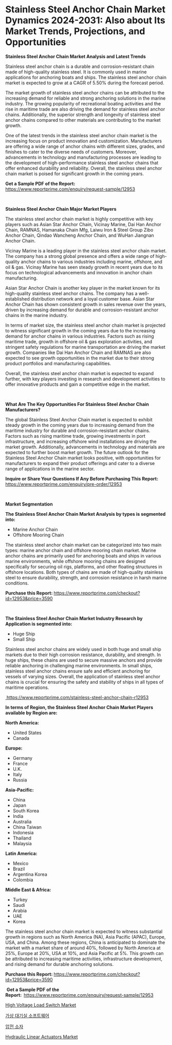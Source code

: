 <p><h1>Stainless Steel Anchor Chain Market Dynamics 2024-2031: Also about Its Market Trends, Projections, and Opportunities</h1></p><p><strong>Stainless Steel Anchor Chain Market Analysis and Latest Trends</strong></p>
<p><p>Stainless steel anchor chain is a durable and corrosion-resistant chain made of high-quality stainless steel. It is commonly used in marine applications for anchoring boats and ships. The stainless steel anchor chain market is expected to grow at a CAGR of 5.50% during the forecast period. </p><p>The market growth of stainless steel anchor chains can be attributed to the increasing demand for reliable and strong anchoring solutions in the marine industry. The growing popularity of recreational boating activities and the rise in maritime trade are also driving the demand for stainless steel anchor chains. Additionally, the superior strength and longevity of stainless steel anchor chains compared to other materials are contributing to the market growth.</p><p>One of the latest trends in the stainless steel anchor chain market is the increasing focus on product innovation and customization. Manufacturers are offering a wide range of anchor chains with different sizes, grades, and finishes to cater to the diverse needs of customers. Moreover, advancements in technology and manufacturing processes are leading to the development of high-performance stainless steel anchor chains that offer enhanced durability and reliability. Overall, the stainless steel anchor chain market is poised for significant growth in the coming years.</p></p>
<p><strong>Get a Sample PDF of the Report:&nbsp;</strong> <a href="https://www.reportprime.com/enquiry/request-sample/12953">https://www.reportprime.com/enquiry/request-sample/12953</a></p>
<p>&nbsp;</p>
<p><strong>Stainless Steel Anchor Chain Major Market Players</strong></p>
<p><p>The stainless steel anchor chain market is highly competitive with key players such as Asian Star Anchor Chain, Vicinay Marine, Dai Han Anchor Chain, RAMNAS, Hamanaka Chain Mfg, Laiwu Iron & Steel Group Zibo Anchor Chain, Qindao Wancheng Anchor Chain, and WuHan Jiangnan Anchor Chain. </p><p>Vicinay Marine is a leading player in the stainless steel anchor chain market. The company has a strong global presence and offers a wide range of high-quality anchor chains to various industries including marine, offshore, and oil & gas. Vicinay Marine has seen steady growth in recent years due to its focus on technological advancements and innovation in anchor chain manufacturing.</p><p>Asian Star Anchor Chain is another key player in the market known for its high-quality stainless steel anchor chains. The company has a well-established distribution network and a loyal customer base. Asian Star Anchor Chain has shown consistent growth in sales revenue over the years, driven by increasing demand for durable and corrosion-resistant anchor chains in the marine industry.</p><p>In terms of market size, the stainless steel anchor chain market is projected to witness significant growth in the coming years due to the increasing demand for anchor chains in various industries. Factors such as rising maritime trade, growth in offshore oil & gas exploration activities, and stringent safety regulations for marine transportation are driving the market growth. Companies like Dai Han Anchor Chain and RAMNAS are also expected to see growth opportunities in the market due to their strong product portfolios and manufacturing capabilities.</p><p>Overall, the stainless steel anchor chain market is expected to expand further, with key players investing in research and development activities to offer innovative products and gain a competitive edge in the market.</p></p>
<p>&nbsp;</p>
<p><strong>What Are The Key Opportunities For Stainless Steel Anchor Chain Manufacturers?</strong></p>
<p><p>The global Stainless Steel Anchor Chain market is expected to exhibit steady growth in the coming years due to increasing demand from the maritime industry for durable and corrosion-resistant anchor chains. Factors such as rising maritime trade, growing investments in port infrastructure, and increasing offshore wind installations are driving the market growth. Additionally, advancements in technology and materials are expected to further boost market growth. The future outlook for the Stainless Steel Anchor Chain market looks positive, with opportunities for manufacturers to expand their product offerings and cater to a diverse range of applications in the marine sector.</p></p>
<p><strong>Inquire or Share Your Questions If Any Before Purchasing This Report:</strong> <a href="https://www.reportprime.com/enquiry/pre-order/12953">https://www.reportprime.com/enquiry/pre-order/12953</a></p>
<p>&nbsp;</p>
<p><strong>Market Segmentation</strong></p>
<p><strong>The Stainless Steel Anchor Chain Market Analysis by types is segmented into:</strong></p>
<p><ul><li>Marine Anchor Chain</li><li>Offshore Mooring Chain</li></ul></p>
<p><p>The stainless steel anchor chain market can be categorized into two main types: marine anchor chain and offshore mooring chain market. Marine anchor chains are primarily used for anchoring boats and ships in various marine environments, while offshore mooring chains are designed specifically for securing oil rigs, platforms, and other floating structures in offshore locations. Both types of chains are made of high-quality stainless steel to ensure durability, strength, and corrosion resistance in harsh marine conditions.</p></p>
<p><strong>Purchase this Report:&nbsp;</strong><a href="https://www.reportprime.com/checkout?id=12953&price=3590">https://www.reportprime.com/checkout?id=12953&price=3590</a></p>
<p>&nbsp;</p>
<p><strong>The Stainless Steel Anchor Chain Market Industry Research by Application is segmented into:</strong></p>
<p><ul><li>Huge Ship</li><li>Small Ship</li></ul></p>
<p><p>Stainless steel anchor chains are widely used in both huge and small ship markets due to their high corrosion resistance, durability, and strength. In huge ships, these chains are used to secure massive anchors and provide reliable anchoring in challenging marine environments. In small ships, stainless steel anchor chains ensure safe and efficient anchoring for vessels of varying sizes. Overall, the application of stainless steel anchor chains is crucial for ensuring the safety and stability of ships in all types of maritime operations.</p></p>
<p><a href="https://www.reportprime.com/stainless-steel-anchor-chain-r12953">&nbsp;https://www.reportprime.com/stainless-steel-anchor-chain-r12953</a></p>
<p><strong>In terms of Region, the Stainless Steel Anchor Chain Market Players available by Region are:</strong></p>
<p>
    <p> <strong> North America: </strong>
        <ul>
            <li>United States</li>
            <li>Canada</li>
        </ul>
        </p> 
    <p> <strong> Europe: </strong>
        <ul>
            <li>Germany</li>
            <li>France</li>
            <li>U.K.</li>
            <li>Italy</li>
            <li>Russia</li>
        </ul>
        </p> 
    <p> <strong> Asia-Pacific: </strong>
        <ul>
            <li>China</li>
            <li>Japan</li>
            <li>South Korea</li>
            <li>India</li>
            <li>Australia</li>
            <li>China Taiwan</li>
            <li>Indonesia</li>
            <li>Thailand</li>
            <li>Malaysia</li>
        </ul>
        </p> 
    <p> <strong> Latin America: </strong>
        <ul>
            <li>Mexico</li>
            <li>Brazil</li>
            <li>Argentina Korea</li>
            <li>Colombia</li>
        </ul>
        </p> 
    <p> <strong> Middle East & Africa: </strong>
        <ul>
            <li>Turkey</li>
            <li>Saudi</li>
            <li>Arabia</li>
            <li>UAE</li>
            <li>Korea</li>
        </ul>
    </p>
    </p>
<p><p>The stainless steel anchor chain market is expected to witness substantial growth in regions such as North America (NA), Asia Pacific (APAC), Europe, USA, and China. Among these regions, China is anticipated to dominate the market with a market share of around 40%, followed by North America at 25%, Europe at 20%, USA at 10%, and Asia Pacific at 5%. This growth can be attributed to increasing maritime activities, infrastructure development, and rising demand for durable anchoring solutions.</p></p>
<p><strong>Purchase this Report: </strong><a href="https://www.reportprime.com/checkout?id=12953&price=3590">https://www.reportprime.com/checkout?id=12953&price=3590</a></p>
<p>&nbsp;<strong>Get a Sample PDF of the Report:&nbsp;&nbsp;</strong><a href="https://www.reportprime.com/enquiry/request-sample/12953">https://www.reportprime.com/enquiry/request-sample/12953</a></p>
<p><strong></strong></p>
<p><p><a href="https://github.com/almainyongb/Market-Research-Report-List-1/blob/main/high-voltage-load-switch-market.md">High Voltage Load Switch Market</a></p><p><a href="https://github.com/gambitz1998/Market-Research-Report-List-1/blob/main/986494764175.md">가상 대기실 소프트웨어</a></p><p><a href="https://github.com/AidenReinger/Market-Research-Report-List-1/blob/main/926365664161.md">압전 소자</a></p><p><a href="https://github.com/claudianurdin/Market-Research-Report-List-1/blob/main/hydraulic-linear-actuators-market.md">Hydraulic Linear Actuators Market</a></p></p>